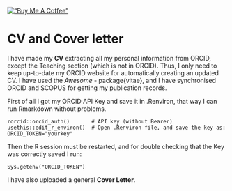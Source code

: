 [![“Buy Me A
Coffee”](https://www.buymeacoffee.com/assets/img/custom_images/orange_img.png)](https://www.buymeacoffee.com/javierelio)


# CV and Cover letter

I have made my **CV** extracting all my personal information from ORCID, except the Teaching section (which is not in ORCID). Thus, I only need to keep up-to-date my ORCID website for automatically creating an updated CV. I have used the *Awesome* - package{vitae}, and I have synchronised ORCID and SCOPUS for getting my publication records.    

First of all I got my ORCID API Key and save it in .Renviron, that way I can run Rmarkdown without problems. 

```
rorcid::orcid_auth()       # API key (without Bearer)
usethis::edit_r_environ()  # Open .Renviron file, and save the key as: ORCID_TOKEN="yourkey"
```

Then the R session must be restarted, and for double checking that the Key was correctly saved I run:

```
Sys.getenv("ORCID_TOKEN")
```

I have also uploaded a general **Cover Letter**. 
